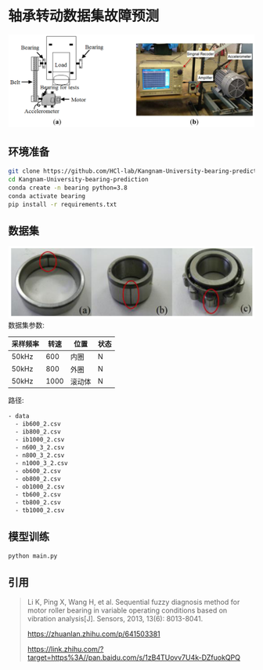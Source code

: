 # 轴承转动数据集故障预测
![img.png](img.png)
## 环境准备

```bash
git clone https://github.com/HCl-lab/Kangnam-University-bearing-prediction.git
cd Kangnam-University-bearing-prediction
conda create -n bearing python=3.8
conda activate bearing
pip install -r requirements.txt
```

## 数据集
![img_1.png](img_1.png)
数据集参数:

| 采样频率 | 转速 | 位置   | 状态 |
| -------- | ---- | ------ | ---- |
| 50kHz    | 600  | 内圈   | N    |
| 50kHz    | 800  | 外圈   | N    |
| 50kHz    | 1000 | 滚动体 | N    |

路径:
```
- data
  - ib600_2.csv
  - ib800_2.csv
  - ib1000_2.csv
  - n600_3_2.csv
  - n800_3_2.csv
  - n1000_3_2.csv
  - ob600_2.csv
  - ob800_2.csv
  - ob1000_2.csv
  - tb600_2.csv
  - tb800_2.csv
  - tb1000_2.csv
```


## 模型训练

```bash
python main.py
```

## 引用
> Li K, Ping X, Wang H, et al. Sequential fuzzy diagnosis method for motor roller bearing in variable operating conditions based on vibration analysis[J]. Sensors, 2013, 13(6): 8013-8041.
>
> https://zhuanlan.zhihu.com/p/641503381
> 
> https://link.zhihu.com/?target=https%3A//pan.baidu.com/s/1zB4TUovv7U4k-DZfuokQPQ
